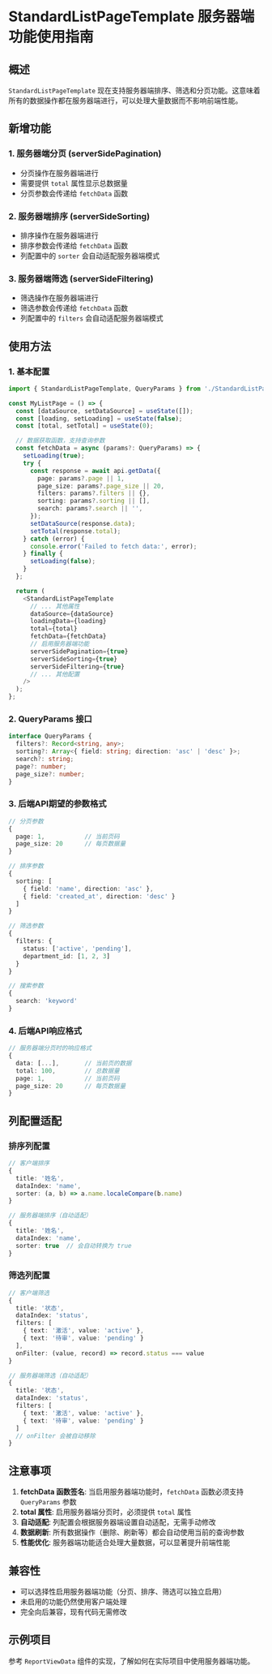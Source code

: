 # StandardListPageTemplate 服务器端功能使用指南

## 概述

`StandardListPageTemplate` 现在支持服务器端排序、筛选和分页功能。这意味着所有的数据操作都在服务器端进行，可以处理大量数据而不影响前端性能。

## 新增功能

### 1. 服务器端分页 (serverSidePagination)
- 分页操作在服务器端进行
- 需要提供 `total` 属性显示总数据量
- 分页参数会传递给 `fetchData` 函数

### 2. 服务器端排序 (serverSideSorting)
- 排序操作在服务器端进行
- 排序参数会传递给 `fetchData` 函数
- 列配置中的 `sorter` 会自动适配服务器端模式

### 3. 服务器端筛选 (serverSideFiltering)
- 筛选操作在服务器端进行
- 筛选参数会传递给 `fetchData` 函数
- 列配置中的 `filters` 会自动适配服务器端模式

## 使用方法

### 1. 基本配置

```typescript
import { StandardListPageTemplate, QueryParams } from './StandardListPageTemplate';

const MyListPage = () => {
  const [dataSource, setDataSource] = useState([]);
  const [loading, setLoading] = useState(false);
  const [total, setTotal] = useState(0);

  // 数据获取函数，支持查询参数
  const fetchData = async (params?: QueryParams) => {
    setLoading(true);
    try {
      const response = await api.getData({
        page: params?.page || 1,
        page_size: params?.page_size || 20,
        filters: params?.filters || {},
        sorting: params?.sorting || [],
        search: params?.search || '',
      });
      setDataSource(response.data);
      setTotal(response.total);
    } catch (error) {
      console.error('Failed to fetch data:', error);
    } finally {
      setLoading(false);
    }
  };

  return (
    <StandardListPageTemplate
      // ... 其他属性
      dataSource={dataSource}
      loadingData={loading}
      total={total}
      fetchData={fetchData}
      // 启用服务器端功能
      serverSidePagination={true}
      serverSideSorting={true}
      serverSideFiltering={true}
      // ... 其他配置
    />
  );
};
```

### 2. QueryParams 接口

```typescript
interface QueryParams {
  filters?: Record<string, any>;
  sorting?: Array<{ field: string; direction: 'asc' | 'desc' }>;
  search?: string;
  page?: number;
  page_size?: number;
}
```

### 3. 后端API期望的参数格式

```typescript
// 分页参数
{
  page: 1,           // 当前页码
  page_size: 20      // 每页数据量
}

// 排序参数
{
  sorting: [
    { field: 'name', direction: 'asc' },
    { field: 'created_at', direction: 'desc' }
  ]
}

// 筛选参数
{
  filters: {
    status: ['active', 'pending'],
    department_id: [1, 2, 3]
  }
}

// 搜索参数
{
  search: 'keyword'
}
```

### 4. 后端API响应格式

```typescript
// 服务器端分页时的响应格式
{
  data: [...],       // 当前页的数据
  total: 100,        // 总数据量
  page: 1,           // 当前页码
  page_size: 20      // 每页数据量
}
```

## 列配置适配

### 排序列配置

```typescript
// 客户端排序
{
  title: '姓名',
  dataIndex: 'name',
  sorter: (a, b) => a.name.localeCompare(b.name)
}

// 服务器端排序（自动适配）
{
  title: '姓名',
  dataIndex: 'name',
  sorter: true  // 会自动转换为 true
}
```

### 筛选列配置

```typescript
// 客户端筛选
{
  title: '状态',
  dataIndex: 'status',
  filters: [
    { text: '激活', value: 'active' },
    { text: '待审', value: 'pending' }
  ],
  onFilter: (value, record) => record.status === value
}

// 服务器端筛选（自动适配）
{
  title: '状态',
  dataIndex: 'status',
  filters: [
    { text: '激活', value: 'active' },
    { text: '待审', value: 'pending' }
  ]
  // onFilter 会被自动移除
}
```

## 注意事项

1. **fetchData 函数签名**: 当启用服务器端功能时，`fetchData` 函数必须支持 `QueryParams` 参数
2. **total 属性**: 启用服务器端分页时，必须提供 `total` 属性
3. **自动适配**: 列配置会根据服务器端设置自动适配，无需手动修改
4. **数据刷新**: 所有数据操作（删除、刷新等）都会自动使用当前的查询参数
5. **性能优化**: 服务器端功能适合处理大量数据，可以显著提升前端性能

## 兼容性

- 可以选择性启用服务器端功能（分页、排序、筛选可以独立启用）
- 未启用的功能仍然使用客户端处理
- 完全向后兼容，现有代码无需修改

## 示例项目

参考 `ReportViewData` 组件的实现，了解如何在实际项目中使用服务器端功能。 